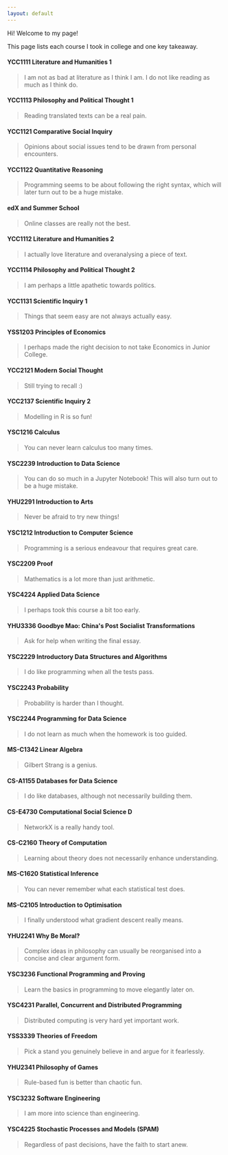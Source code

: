 ```yaml
---
layout: default
---
```


Hi! Welcome to my page! 

This page lists each course I took in college and one key takeaway.

#### YCC1111 Literature and Humanities 1

> I am not as bad at literature as I think I am. I do not like reading as much as I think do.

#### YCC1113 Philosophy and Political Thought 1

> Reading translated texts can be a real pain.

#### YCC1121 Comparative Social Inquiry

> Opinions about social issues tend to be drawn from personal encounters.

#### YCC1122 Quantitative Reasoning

> Programming seems to be about following the right syntax, which will later turn out to be a huge mistake.

#### edX and Summer School

> Online classes are really not the best.

#### YCC1112 Literature and Humanities 2

> I actually love literature and overanalysing a piece of text.

#### YCC1114 Philosophy and Political Thought 2

> I am perhaps a little apathetic towards politics.

#### YCC1131 Scientific Inquiry 1

> Things that seem easy are not always actually easy.

#### YSS1203 Principles of Economics

> I perhaps made the right decision to not take Economics in Junior College.

#### YCC2121 Modern Social Thought

> Still trying to recall :)

#### YCC2137 Scientific Inquiry 2

> Modelling in R is so fun!

#### YSC1216 Calculus

> You can never learn calculus too many times.

#### YSC2239 Introduction to Data Science

> You can do so much in a Jupyter Notebook! This will also turn out to be a huge mistake.

#### YHU2291 Introduction to Arts

> Never be afraid to try new things!

#### YSC1212 Introduction to Computer Science

> Programming is a serious endeavour that requires great care.

#### YSC2209 Proof

> Mathematics is a lot more than just arithmetic.

#### YSC4224 Applied Data Science

> I perhaps took this course a bit too early.

#### YHU3336 Goodbye Mao: China's Post Socialist Transformations

> Ask for help when writing the final essay.

#### YSC2229 Introductory Data Structures and Algorithms

> I do like programming when all the tests pass.

#### YSC2243 Probability

> Probability is harder than I thought.

#### YSC2244 Programming for Data Science

> I do not learn as much when the homework is too guided.

#### MS-C1342 Linear Algebra

> Gilbert Strang is a genius.

#### CS-A1155 Databases for Data Science

> I do like databases, although not necessarily building them.

#### CS-E4730 Computational Social Science D

> NetworkX is a really handy tool.

#### CS-C2160 Theory of Computation

> Learning about theory does not necessarily enhance understanding.

#### MS-C1620 Statistical Inference

> You can never remember what each statistical test does.

#### MS-C2105 Introduction to Optimisation

> I finally understood what gradient descent really means.

#### YHU2241 Why Be Moral?
> Complex ideas in philosophy can usually be reorganised into a concise and clear argument form.

#### YSC3236 Functional Programming and Proving
> Learn the basics in programming to move elegantly later on.

#### YSC4231 Parallel, Concurrent and Distributed Programming
> Distributed computing is very hard yet important work.

#### YSS3339 Theories of Freedom
> Pick a stand you genuinely believe in and argue for it fearlessly.

#### YHU2341 Philosophy of Games
> Rule-based fun is better than chaotic fun.

#### YSC3232 Software Engineering
> I am more into science than engineering.

#### YSC4225 Stochastic Processes and Models (SPAM)
> Regardless of past decisions, have the faith to start anew. 

